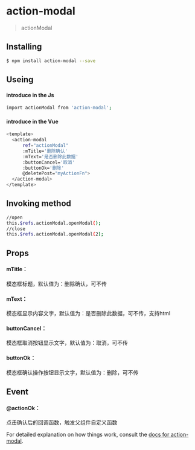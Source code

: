 # action-modal

> actionModal

## Installing

```bash
$ npm install action-modal --save
```

## Useing
#### introduce in the Js

```bash
import actionModal from 'action-modal';
```

#### introduce in the Vue

```bash
<template>
  <action-modal 
      ref="actionModal"
      :mTitle='删除确认'
      :mText='是否删除此数据'
      :buttonCancel='取消'
      :buttonOk='删除'
      @deletePost="myActionFn">
  </action-modal>
</template>
```
## Invoking method 

```bash
//open
this.$refs.actionModal.openModal();
//close
this.$refs.actionModal.openModal(2);
```

## Props

#### mTitle：

模态框标题，默认值为：删除确认，可不传

#### mText：

模态框显示内容文字，默认值为：是否删除此数据，可不传，支持html

#### buttonCancel：

模态框取消按钮显示文字，默认值为：取消，可不传

#### buttonOk：

模态框确认操作按钮显示文字，默认值为：删除，可不传

## Event

#### @actionOk：

点击确认后的回调函数，触发父组件自定义函数

For detailed explanation on how things work, consult the [docs for action-modal](https://github.com/Naruto0623/action-modal).
